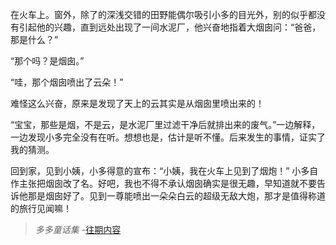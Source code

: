 在火车上。窗外，除了的深浅交错的田野能偶尔吸引小多的目光外，别的似乎都没有引起他的兴趣，直到远处出现了一间水泥厂，他兴奋地指着大烟囱问：“爸爸，那是什么？”

“那个吗？是烟囱。”

“哇，那个烟囱喷出了云朵！”

难怪这么兴奋，原来是发现了天上的云其实是从烟囱里喷出来的！

“宝宝，那些是烟，不是云，是水泥厂里过滤干净后就排出来的废气。”一边解释，一边发现小多完全没有在听。想想也是，估计是听不懂。后来发生的事情，证实了我的猜测。

回到家，见到小姨，小多得意的宣布：“小姨，我在火车上见到了烟炮！”  小多自作主张把烟囱改了名。好吧，我也不得不承认烟囱确实是很无趣，早知道就不要告诉他那是烟囱好了。见到一尊能喷出一朵朵白云的超级无敌大炮，那才是值得称道的旅行见闻嘛！

>*多多童话集* -[往期内容](http://www.jianshu.com/notebooks/6723693/latest)
